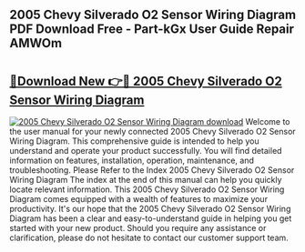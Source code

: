 ## 2005 Chevy Silverado O2 Sensor Wiring Diagram PDF Download Free - Part-kGx User Guide Repair AMWOm

# <h2><a href="http://dfkjd12.blite.top/?on=2005+Chevy+Silverado+O2+Sensor+Wiring+Diagram">🔗Download New 👉🔴 2005 Chevy Silverado O2 Sensor Wiring Diagram</a></h2>

[![2005 Chevy Silverado O2 Sensor Wiring Diagram download](https://i.imgur.com/lujVjoI.png)](http://dfkjd12.blite.top/?on=2005+Chevy+Silverado+O2+Sensor+Wiring+Diagram)
Welcome to the user manual for your newly connected 2005 Chevy Silverado O2 Sensor Wiring Diagram. This comprehensive guide is intended to help you understand and operate your product successfully. You will find detailed information on features, installation, operation, maintenance, and troubleshooting. Please Refer to the Index 2005 Chevy Silverado O2 Sensor Wiring Diagram The index at the end of this manual can help you quickly locate relevant information. This 2005 Chevy Silverado O2 Sensor Wiring Diagram comes equipped with a wealth of features to maximize your productivity. It's our hope that the 2005 Chevy Silverado O2 Sensor Wiring Diagram has been a clear and easy-to-understand guide in helping you get started with your new product. Should you require any assistance or clarification, please do not hesitate to contact our customer support team.
